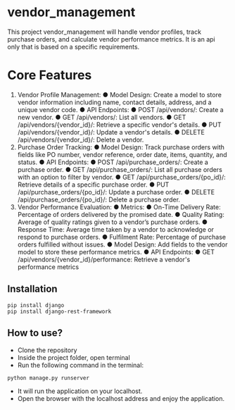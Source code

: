 # vendor_management
This project vendor_management will handle vendor profiles, track purchase orders, and calculate vendor performance
metrics. It is an api only that is based on a specific requirements.

# Core Features
1. Vendor Profile Management:
 ● Model Design: Create a model to store vendor information including name, contact
  details, address, and a unique vendor code.
 ● API Endpoints:
 ● POST /api/vendors/: Create a new vendor.
 ● GET /api/vendors/: List all vendors.
 ● GET /api/vendors/{vendor_id}/: Retrieve a specific vendor's details.
 ● PUT /api/vendors/{vendor_id}/: Update a vendor's details.
 ● DELETE /api/vendors/{vendor_id}/: Delete a vendor.
2. Purchase Order Tracking:
 ● Model Design: Track purchase orders with fields like PO number, vendor reference,
  order date, items, quantity, and status.
 ● API Endpoints:
 ● POST /api/purchase_orders/: Create a purchase order.
 ● GET /api/purchase_orders/: List all purchase orders with an option to filter by
  vendor.
 ● GET /api/purchase_orders/{po_id}/: Retrieve details of a specific purchase order.
 ● PUT /api/purchase_orders/{po_id}/: Update a purchase order.
 ● DELETE /api/purchase_orders/{po_id}/: Delete a purchase order.
3. Vendor Performance Evaluation:
 ● Metrics:
 ● On-Time Delivery Rate: Percentage of orders delivered by the promised date.
 ● Quality Rating: Average of quality ratings given to a vendor’s purchase orders.
 ● Response Time: Average time taken by a vendor to acknowledge or respond to
  purchase orders.
 ● Fulfilment Rate: Percentage of purchase orders fulfilled without issues.
 ● Model Design: Add fields to the vendor model to store these performance metrics.
 ● API Endpoints:
 ● GET /api/vendors/{vendor_id}/performance: Retrieve a vendor's performance
  metrics
## Installation

```
pip install django
pip install django-rest-framework
```

## How to use?

- Clone the repository
- Inside the project folder, open terminal
- Run the following command in the terminal:
```
python manage.py runserver
```
- It will run the application on your localhost.
- Open the browser with the localhost address and enjoy the application.
